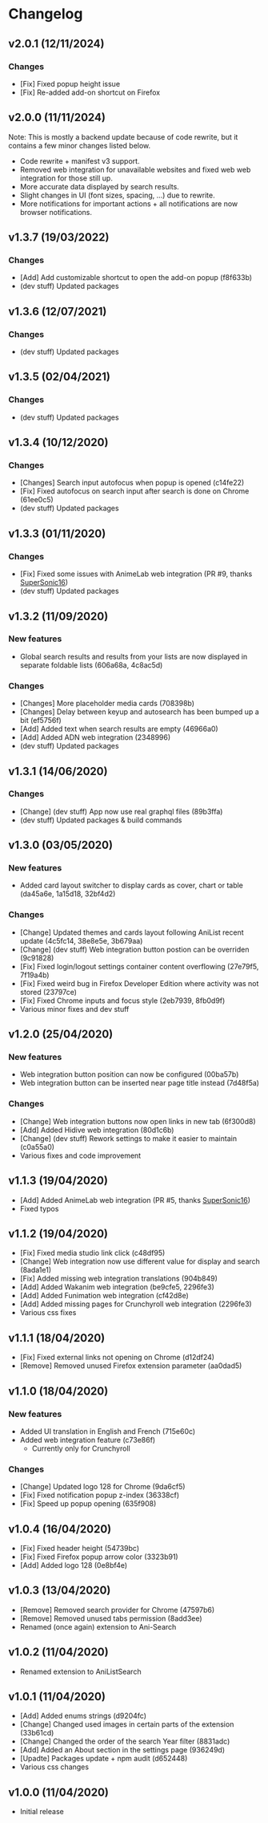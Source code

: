 # Changelog

## v2.0.1 (12/11/2024)

### Changes

- [Fix] Fixed popup height issue
- [Fix] Re-added add-on shortcut on Firefox

## v2.0.0 (11/11/2024)

Note: This is mostly a backend update because of code rewrite, but it contains a few minor changes listed below.

- Code rewrite + manifest v3 support.
- Removed web integration for unavailable websites and fixed web web integration for those still up.
- More accurate data displayed by search results.
- Slight changes in UI (font sizes, spacing, ...) due to rewrite.
- More notifications for important actions + all notifications are now browser notifications.


## v1.3.7 (19/03/2022)

### Changes
- [Add] Add customizable shortcut to open the add-on popup (f8f633b)
- (dev stuff) Updated packages

## v1.3.6 (12/07/2021)

### Changes
- (dev stuff) Updated packages

## v1.3.5 (02/04/2021)

### Changes
- (dev stuff) Updated packages

## v1.3.4 (10/12/2020)

### Changes

- [Changes] Search input autofocus when popup is opened (c14fe22)
- [Fix] Fixed autofocus on search input after search is done on Chrome (61ee0c5)
- (dev stuff) Updated packages

## v1.3.3 (01/11/2020)

### Changes

- [Fix] Fixed some issues with AnimeLab web integration (PR #9, thanks [SuperSonic16](https://github.com/thesupersonic16))
- (dev stuff) Updated packages

## v1.3.2 (11/09/2020)

### New features

- Global search results and results from your lists are now displayed in separate foldable lists (606a68a, 4c8ac5d)

### Changes

- [Changes] More placeholder media cards (708398b)
- [Changes] Delay between keyup and autosearch has been bumped up a bit (ef5756f)
- [Add] Added text when search results are empty (46966a0)
- [Add] Added ADN web integration (2348996)
- (dev stuff) Updated packages

## v1.3.1 (14/06/2020)

### Changes

- [Change] (dev stuff) App now use real graphql files (89b3ffa)
- (dev stuff) Updated packages & build commands

## v1.3.0 (03/05/2020)

### New features

- Added card layout switcher to display cards as cover, chart or table (da45a6e, 1a15d18, 32bf4d2)

### Changes

- [Change] Updated themes and cards layout following AniList recent update (4c5fc14, 38e8e5e, 3b679aa)
- [Change] (dev stuff) Web integration button postion can be overriden (9c91828)
- [Fix] Fixed login/logout settings container content overflowing (27e79f5, 7f19a4b)
- [Fix] Fixed weird bug in Firefox Developer Edition where activity was not stored (23797ce)
- [Fix] Fixed Chrome inputs and focus style (2eb7939, 8fb0d9f)
- Various minor fixes and dev stuff

## v1.2.0 (25/04/2020)

### New features

- Web integration button position can now be configured (00ba57b)
- Web integration button can be inserted near page title instead (7d48f5a)

### Changes

- [Change] Web integration buttons now open links in new tab (6f300d8)
- [Add] Added Hidive web integration (80d1c6b)
- [Change] (dev stuff) Rework settings to make it easier to maintain (c0a55a0)
- Various fixes and code improvement

## v1.1.3 (19/04/2020)

- [Add] Added AnimeLab web integration (PR #5, thanks [SuperSonic16](https://github.com/thesupersonic16))
- Fixed typos

## v1.1.2 (19/04/2020)

- [Fix] Fixed media studio link click (c48df95)
- [Change] Web integration now use different value for display and search (8ada1e1)
- [Fix] Added missing web integration translations (904b849)
- [Add] Added Wakanim web integration (be9cfe5, 2296fe3)
- [Add] Added Funimation web integration (cf42d8e)
- [Add] Added missing pages for Crunchyroll web integration (2296fe3)
- Various css fixes

## v1.1.1 (18/04/2020)

- [Fix] Fixed external links not opening on Chrome (d12df24)
- [Remove] Removed unused Firefox extension parameter (aa0dad5)

## v1.1.0 (18/04/2020)

### New features
- Added UI translation in English and French (715e60c)
- Added web integration feature (c73e86f)
  - Currently only for Crunchyroll

### Changes
- [Change] Updated logo 128 for Chrome (9da6cf5)
- [Fix] Fixed notification popup z-index (36338cf)
- [Fix] Speed up popup opening (635f908)

## v1.0.4 (16/04/2020)

- [Fix] Fixed header height (54739bc)
- [Fix] Fixed Firefox popup arrow color (3323b91)
- [Add] Added logo 128 (0e8bf4e)

## v1.0.3 (13/04/2020)

- [Remove] Removed search provider for Chrome (47597b6)
- [Remove] Removed unused tabs permission (8add3ee)
- Renamed (once again) extension to Ani-Search

## v1.0.2 (11/04/2020)

- Renamed extension to AniListSearch

## v1.0.1 (11/04/2020)

- [Add] Added enums strings (d9204fc)
- [Change] Changed used images in certain parts of the extension (33b61cd)
- [Change] Changed the order of the search Year filter (8831adc)
- [Add] Added an About section in the settings page (936249d)
- [Upadte] Packages update + npm audit (d652448)
- Various css changes


## v1.0.0 (11/04/2020)

- Initial release
